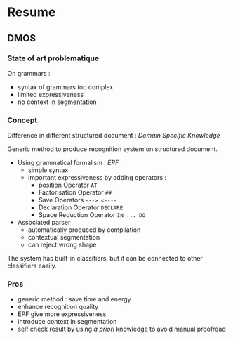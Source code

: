 
# Resume

## DMOS

### State of art problematique

On grammars :
* syntax of grammars too complex
* limited expressiveness
* no context in segmentation

### Concept

Difference in different structured document : *Domain Specific Knowledge*

Generic method to produce recognition system on structured document.
* Using grammatical formalism : *EPF*
    * simple syntax
    * important expressiveness by adding operators :
        * position Operator `AT`
        * Factorisation Operator `##`
        * Save Operators `---> <----`
        * Declaration Operator `DECLARE`
        * Space Reduction Operator `IN ... DO`
* Associated parser
    * automatically produced by compilation
    * contextual segmentation
    * can reject wrong shape

The system has built-in classifiers, but it can be connected to other
classifiers easily.

### Pros

* generic method : save time and energy
* enhance recognition quality
* EPF give more expressiveness
* introduce context in segmentation
* self check result by using *a priori* knowledge to avoid manual proofread


